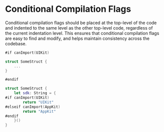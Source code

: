 # Conditional Compilation Flags

Conditional compilation flags should be placed at the top-level of the code and indented to the same level as the other top-level code, regardless of the current indentation level. This ensures that conditional compilation flags are easy to find and modify, and helps maintain consistency across the codebase.

```swift
#if canImport(UIKit)

struct SomeStruct {
    ...
}

#endif
``` 

```swift
struct SomeStruct {
    let sdk: String = {
#if canImport(UIKit)
        return "UIKit"
#elseif canImport(AppKit)
        return "AppKit"
#endif
    }()
}
```
